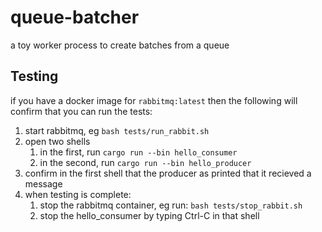 # queue-batcher
a toy worker process to create batches from a queue

## Testing
if you have a docker image for `rabbitmq:latest` then the following will confirm that you can run the tests:
1. start rabbitmq, eg `bash tests/run_rabbit.sh`
1. open two shells
   1. in the first, run `cargo run --bin hello_consumer`
   1. in the second, run `cargo run --bin hello_producer`
1. confirm in the first shell that the producer as printed that it recieved a message
1. when testing is complete:
   1. stop the rabbitmq container, eg run: `bash tests/stop_rabbit.sh`
   1. stop the hello_consumer by typing Ctrl-C in that shell
